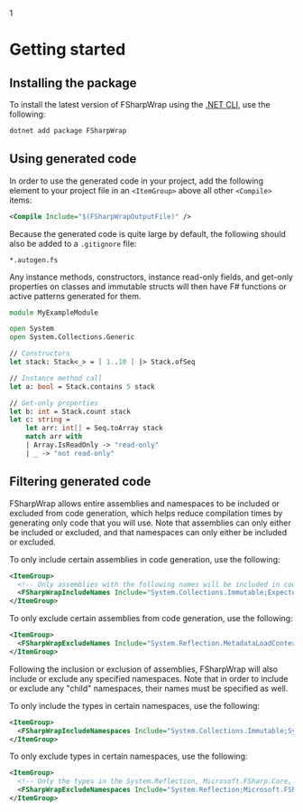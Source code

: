 1
# Getting started

## Installing the package

To install the latest version of FSharpWrap using the
[.NET CLI](https://docs.microsoft.com/en-us/dotnet/core/tools/dotnet-add-package),
use the following:

```bash
dotnet add package FSharpWrap
```

## Using generated code

In order to use the generated code in your project, add the following element
to your project file in an `<ItemGroup>` above all other `<Compile>` items:

```xml
<Compile Include="$(FSharpWrapOutputFile)" />
```

Because the generated code is quite large by default, the following should also
be added to a `.gitignore` file:

```text
*.autogen.fs
```

Any instance methods, constructors, instance read-only fields, and get-only
properties on classes and immutable structs will then have F# functions or
active patterns generated for them.

```fsharp
module MyExampleModule

open System
open System.Collections.Generic

// Constructors
let stack: Stack<_> = [ 1..10 ] |> Stack.ofSeq

// Instance method call
let a: bool = Stack.contains 5 stack

// Get-only properties
let b: int = Stack.count stack
let c: string =
    let arr: int[] = Seq.toArray stack
    match arr with
    | Array.IsReadOnly -> "read-only"
    | _ -> "not read-only"
```

## Filtering generated code

FSharpWrap allows entire assemblies and namespaces to be included or excluded
from code generation, which helps reduce compilation times by generating only
code that you will use. Note that assemblies can only either be included or
excluded, and that namespaces can only either be included or excluded.

To only include certain assemblies in code generation, use the following:
```xml
<ItemGroup>
  <!-- Only assemblies with the following names will be included in code generation -->
  <FSharpWrapIncludeNames Include="System.Collections.Immutable;Expecto" />
</ItemGroup>
```

To only exclude certain assemblies from code generation, use the following:

```xml
<ItemGroup>
  <FSharpWrapExcludeNames Include="System.Reflection.MetadataLoadContext;FSharp.Core" />
</ItemGroup>
```

Following the inclusion or exclusion of assemblies, FSharpWrap will also
include or exclude any specified namespaces. Note that in order to include or
exclude any "child" namespaces, their names must be specified as well.

To only include the types in certain namespaces, use the following:
```xml
<ItemGroup>
  <FSharpWrapIncludeNamespaces Include="System.Collections.Immutable;System.Collections" />
</ItemGroup>
```

To only exclude types in certain namespaces, use the following:
```xml
<ItemGroup>
  <!-- Only the types in the System.Reflection, Microsoft.FSharp.Core, or FParsec namespaces are excluded -->
  <FSharpWrapExcludeNamespaces Include="System.Reflection;Microsoft.FSharp.Core;FParsec" />
</ItemGroup>
```
